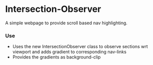 # Intersection-Observer
A simple webpage to provide scroll based nav highlighting. 

### Use
- Uses the new IntersectionObserver class to observe sections wrt viewport and adds gradient to corresponding nav-links
- Provides the gradients as background-clip
